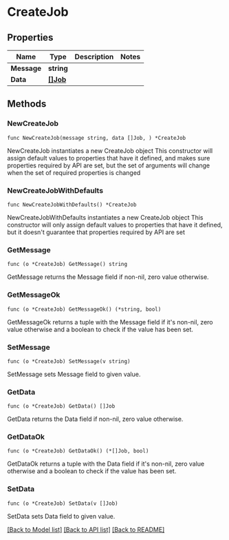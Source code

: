 # CreateJob

## Properties

Name | Type | Description | Notes
------------ | ------------- | ------------- | -------------
**Message** | **string** |  | 
**Data** | [**[]Job**](Job.md) |  | 

## Methods

### NewCreateJob

`func NewCreateJob(message string, data []Job, ) *CreateJob`

NewCreateJob instantiates a new CreateJob object
This constructor will assign default values to properties that have it defined,
and makes sure properties required by API are set, but the set of arguments
will change when the set of required properties is changed

### NewCreateJobWithDefaults

`func NewCreateJobWithDefaults() *CreateJob`

NewCreateJobWithDefaults instantiates a new CreateJob object
This constructor will only assign default values to properties that have it defined,
but it doesn't guarantee that properties required by API are set

### GetMessage

`func (o *CreateJob) GetMessage() string`

GetMessage returns the Message field if non-nil, zero value otherwise.

### GetMessageOk

`func (o *CreateJob) GetMessageOk() (*string, bool)`

GetMessageOk returns a tuple with the Message field if it's non-nil, zero value otherwise
and a boolean to check if the value has been set.

### SetMessage

`func (o *CreateJob) SetMessage(v string)`

SetMessage sets Message field to given value.


### GetData

`func (o *CreateJob) GetData() []Job`

GetData returns the Data field if non-nil, zero value otherwise.

### GetDataOk

`func (o *CreateJob) GetDataOk() (*[]Job, bool)`

GetDataOk returns a tuple with the Data field if it's non-nil, zero value otherwise
and a boolean to check if the value has been set.

### SetData

`func (o *CreateJob) SetData(v []Job)`

SetData sets Data field to given value.



[[Back to Model list]](../README.md#documentation-for-models) [[Back to API list]](../README.md#documentation-for-api-endpoints) [[Back to README]](../README.md)


